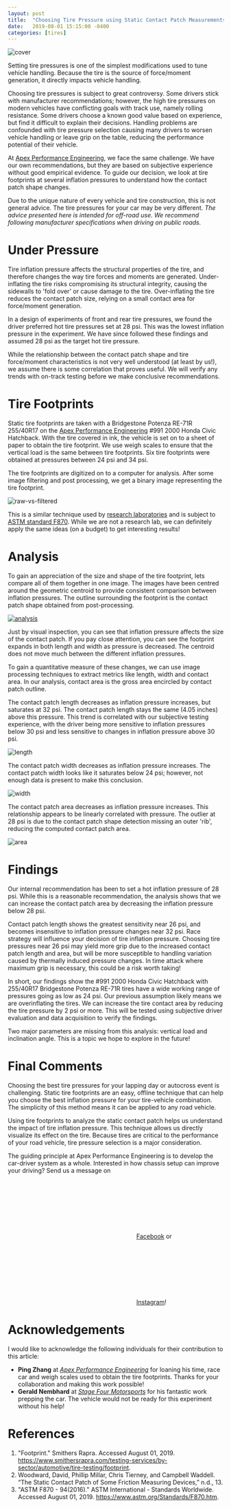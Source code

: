 ```yaml
---
layout: post
title:  "Choosing Tire Pressure using Static Contact Patch Measurements"
date:   2019-08-01 15:15:00 -0400
categories: [tires]
---
```


![cover](/assets/images/2019-08-01/991-honda-civic.jpg)

Setting tire pressures is one of the simplest modifications used to tune
vehicle handling. Because the tire is the source of force/moment generation, it
directly impacts vehicle handling.

Choosing tire pressures is subject to great controversy. Some drivers stick
with manufacturer recommendations; however, the high tire pressures on modern
vehicles have conflicting goals with track use, namely rolling resistance. Some
drivers choose a known good value based on experience, but find it difficult to
explain their decisions. Handling problems are confounded with tire pressure
selection causing many drivers to  worsen vehicle handling or leave grip on the
table, reducing the performance potential of their vehicle.

At [Apex Performance Engineering][1], we face the same challenge. We have our
own recommendations, but they are based on subjective experience without good
empirical evidence. To guide our decision, we look at tire footprints at
several inflation pressures to understand how the contact patch shape changes.

Due to the unique nature of every vehicle and tire construction, this is not
general advice. The tire pressures for your car may be very different.  _The
advice presented here is intended for off-road use. We recommend following
manufacturer specifications when driving on public roads._

# Under Pressure
Tire inflation pressure affects the structural properties of the tire, and
therefore changes the way tire forces and moments are generated.
Under-inflating the tire risks compromising its structural integrity, causing
the sidewalls to 'fold over' or cause damage to the tire.  Over-inflating the
tire reduces the contact patch size, relying on a small contact area for
force/moment generation.

In a design of experiments of front and rear tire pressures, we found the
driver preferred hot tire pressures set at 28 psi. This was the lowest
inflation pressure in the experiment. We have since followed these findings and
assumed 28 psi as the target hot tire pressure.

While the relationship between the contact patch shape and tire force/moment
characteristics is not very well understood (at least by us!), we assume there
is some correlation that proves useful. We will verify any trends with on-track
testing before we make conclusive recommendations.

# Tire Footprints
Static tire footprints are taken with a Bridgestone Potenza RE-71R 255/40R17 on
the [Apex Performance Engineering][1] #991 2000 Honda Civic Hatchback. With the
tire covered in ink, the vehicle is set on to a sheet of paper to obtain the
tire footprint. We use weigh scales to ensure that the vertical load is the
same between tire footprints. Six tire footprints were obtained at pressures
between 24 psi and 34 psi.

The tire footprints are digitized on to a computer for analysis. After some
image filtering and post processing, we get a binary image representing the
tire footprint.

![raw-vs-filtered](/assets/images/2019-08-01/re71r-raw-vs-filtered.png)

This is a similar technique used by [research laboratories][3] and is subject
to [ASTM standard F870][4]. While we are not a research lab, we can definitely apply
the same ideas (on a budget) to get interesting results!

# Analysis
To gain an appreciation of the size and shape of the tire footprint, lets
compare all of them together in one image. The images have been centred around
the geometric centroid to provide consistent comparison between inflation
pressures. The outline surrounding the footprint is the contact patch shape
obtained from post-processing.

[![analysis](/assets/images/2019-08-01/re71r-analysis.png)](/assets/images/2019-08-01/re71r-analysis.png)

Just by visual inspection, you can see that inflation pressure affects the size
of the contact patch. If you pay close attention, you can see the footprint
expands in both length and width as pressure is decreased. The centroid does
not move much between the different inflation pressures.

To gain a quantitative measure of these changes, we can use image processing
techniques to extract metrics like length, width and contact area. In our
analysis, contact area is the gross area encircled by contact patch outline.

The contact patch length decreases as inflation pressure increases, but
saturates at 32 psi. The contact patch length stays the same (4.05 inches)
above this pressure. This trend is correlated with our subjective testing
experience, with the driver being more sensitive to inflation pressures below
30 psi and less sensitive to changes in inflation pressure above 30 psi.

![length](/assets/images/2019-08-01/re71r-length.png)

The contact patch width decreases as inflation pressure increases. The contact
patch width looks like it saturates below 24 psi; however, not enough data is
present to make this conclusion.

![width](/assets/images/2019-08-01/re71r-width.png)

The contact patch area decreases as inflation pressure increases. This
relationship appears to be linearly correlated with pressure. The outlier at 28
psi is due to the contact patch shape detection missing an outer 'rib',
reducing the computed contact patch area.

![area](/assets/images/2019-08-01/re71r-area.png)

# Findings
Our internal recommendation has been to set a hot inflation pressure of 28 psi.
While this is a reasonable recommendation, the analysis shows that we can
increase the contact patch area by decreasing the inflation pressure below 28
psi.

Contact patch length shows the greatest sensitivity near 26 psi, and becomes
insensitive to inflation pressure changes near 32 psi. Race strategy will
influence your decision of tire inflation pressure. Choosing tire pressures
near 26 psi may yield more grip due to the increased  contact patch length and
area, but will be more susceptible to handling variation caused by thermally
induced pressure changes. In time attack where maximum grip is necessary, this
could be a risk worth taking!

In short, our findings show the #991 2000 Honda Civic Hatchback with 255/40R17
Bridgestone Potenza RE-71R tires have a wide working range of pressures going
as low as 24 psi. Our previous assumption likely means we are overinflating the
tires. We can increase the tire contact area by reducing the tire pressure by 2
psi or more. This will be tested using subjective driver evaluation and data
acquisition to verify the findings.

Two major parameters are missing from this analysis: vertical load and
inclination angle. This is a topic we hope to explore in the future!

# Final Comments
Choosing the best tire pressures for your lapping day or autocross event is
challenging. Static tire footprints are an easy, offline technique that can
help you choose the best inflation pressure for your tire-vehicle combination.
The simplicity of this method means it can be applied to any road vehicle.

Using tire footprints to analyze the static contact patch helps us understand
the impact of tire inflation pressure. This technique allows us directly
visualize its effect on the tire. Because tires are critical to the performance
of your road vehicle, tire pressure selection is a major consideration.

The guiding principle at Apex Performance Engineering is to develop the
car-driver system as a whole. Interested in how chassis setup can improve your
driving?  Send us a message on
<a href="https://www.facebook.com/FormulaDeltaConsult"><svg class="svg-icon"><use xlink:href="/assets/minima-social-icons.svg#facebook"></use></svg><span class="username">Facebook</span></a>
or
<a href="https://www.instagram.com/formula.delta/"><svg class="svg-icon"><use xlink:href="/assets/minima-social-icons.svg#instagram"></use></svg><span class="username">Instagram</span></a>!

# Acknowledgements
I would like to acknowledge the following individuals for their contribution to this article:
* **Ping Zhang** at [_Apex Performance Engineering_][1] for loaning his time, race car and weigh scales used to obtain the tire footprints. Thanks for your collaboration and making this work possible!
* **Gerald Nembhard** at [_Stage Four Motorsports_][2] for his fantastic work prepping the car. The vehicle would not be ready for this experiment without his help!

# References
1. "Footprint." Smithers Rapra. Accessed August 01, 2019. https://www.smithersrapra.com/testing-services/by-sector/automotive/tire-testing/footprint.
2. Woodward, David, Phillip Millar, Chris Tierney, and Campbell Waddell. “The Static Contact Patch of Some Friction Measuring Devices,” n.d., 13.
3. "ASTM F870 - 94(2016)." ASTM International - Standards Worldwide. Accessed August 01, 2019. https://www.astm.org/Standards/F870.htm.

[1]: https://formuladelta.ca/
[2]: https://www.facebook.com/stagefourmotorsports/
[3]: https://www.smithersrapra.com/testing-services/by-sector/automotive/tire-testing/footprint
[4]: https://www.astm.org/Standards/F870.htm
